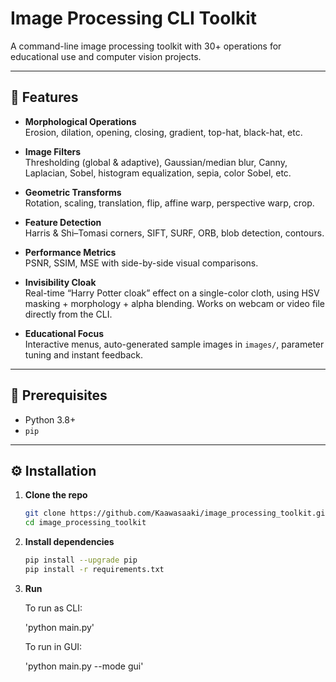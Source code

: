 # Image Processing CLI Toolkit

A command-line image processing toolkit with 30+ operations for educational use and computer vision projects.


---



## 📝 Features

- **Morphological Operations**  
  Erosion, dilation, opening, closing, gradient, top-hat, black-hat, etc.

- **Image Filters**  
  Thresholding (global & adaptive), Gaussian/median blur, Canny, Laplacian, Sobel, histogram equalization, sepia, color Sobel, etc.

- **Geometric Transforms**  
  Rotation, scaling, translation, flip, affine warp, perspective warp, crop.

- **Feature Detection**  
  Harris & Shi–Tomasi corners, SIFT, SURF, ORB, blob detection, contours.

- **Performance Metrics**  
  PSNR, SSIM, MSE with side-by-side visual comparisons.

- **Invisibility Cloak**  
  Real-time “Harry Potter cloak” effect on a single-color cloth, using HSV masking + morphology + alpha blending. Works on webcam or video file directly from the CLI.

- **Educational Focus**  
  Interactive menus, auto-generated sample images in `images/`, parameter tuning and instant feedback.


---

## 🚀 Prerequisites

- Python 3.8+
- `pip`

---


## ⚙️ Installation

1. **Clone the repo**  
   ```bash
   git clone https://github.com/Kaawasaaki/image_processing_toolkit.git
   cd image_processing_toolkit

2. **Install dependencies**  
   ```bash
   pip install --upgrade pip
   pip install -r requirements.txt

2. **Run**  

   To run as CLI:

   'python main.py'

   

   To run in GUI:

   'python main.py --mode gui'

   

